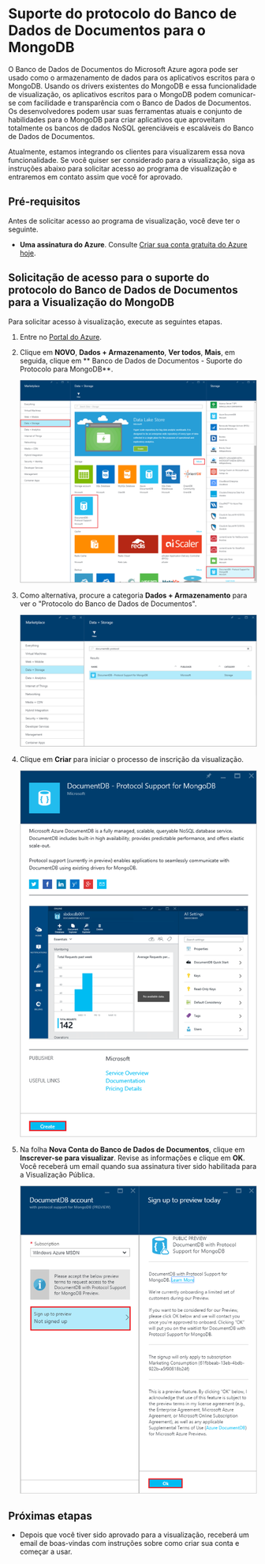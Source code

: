 <properties 
	pageTitle="Suporte do protocolo do Banco de Dados de Documentos para o MongoDB | Microsoft Azure" 
	description="Saiba mais sobre o suporte do protocolo do Banco de Dados de Documentos para o MongoDB, agora disponível para a visualização." 
	keywords="protocolo mongodb, mongodb, banco de dados mongo"
	services="documentdb" 
	authors="stephbaron" 
	manager="jhubbard" 
	editor="" 
	documentationCenter=""/>

<tags 
	ms.service="documentdb" 
	ms.workload="data-services" 
	ms.tgt_pltfrm="na" 
	ms.devlang="na" 
	ms.topic="article" 
	ms.date="03/31/2016" 
	ms.author="stbaro"/>

# Suporte do protocolo do Banco de Dados de Documentos para o MongoDB

O Banco de Dados de Documentos do Microsoft Azure agora pode ser usado como o armazenamento de dados para os aplicativos escritos para o MongoDB. Usando os drivers existentes do MongoDB e essa funcionalidade de visualização, os aplicativos escritos para o MongoDB podem comunicar-se com facilidade e transparência com o Banco de Dados de Documentos. Os desenvolvedores podem usar suas ferramentas atuais e conjunto de habilidades para o MongoDB para criar aplicativos que aproveitam totalmente os bancos de dados NoSQL gerenciáveis e escaláveis do Banco de Dados de Documentos.

Atualmente, estamos integrando os clientes para visualizarem essa nova funcionalidade. Se você quiser ser considerado para a visualização, siga as instruções abaixo para solicitar acesso ao programa de visualização e entraremos em contato assim que você for aprovado.

## Pré-requisitos

Antes de solicitar acesso ao programa de visualização, você deve ter o seguinte.

- **Uma assinatura do Azure**. Consulte [Criar sua conta gratuita do Azure hoje](https://azure.microsoft.com/free/).

## Solicitação de acesso para o suporte do protocolo do Banco de Dados de Documentos para a Visualização do MongoDB  

Para solicitar acesso à visualização, execute as seguintes etapas.

1. Entre no [Portal do Azure](https://portal.azure.com).
2. Clique em **NOVO**, **Dados + Armazenamento**, **Ver todos**, **Mais**, em seguida, clique em ** Banco de Dados de Documentos - Suporte do Protocolo para MongoDB**.

	![Captura de tela das folhas Marketplace e Dados + Armazenamento, destacando o Banco de Dados de Documentos - Suporte do Protocolo para o MongoDB, banco de dados Mongo](./media/documentdb-protocol-mongodb/marketplacegallery1.png)

3. Como alternativa, procure a categoria **Dados + Armazenamento** para ver o "Protocolo do Banco de Dados de Documentos".

	![Captura de tela das folhas de pesquisa Marketplace e Dados + Armazenamento, destacando o Banco de Dados de Documentos - Suporte do Protocolo para o MongoDB, banco de dados Mongo](./media/documentdb-protocol-mongodb/marketplacegallery2.png)

4. Clique em **Criar** para iniciar o processo de inscrição da visualização.

	![Banco de Dados de Documentos - Suporte do Protocolo para a folha MongoDB no portal do Azure](./media/documentdb-protocol-mongodb/marketplacegallery3.png)

5. Na folha **Nova Conta do Banco de Dados de Documentos**, clique em **Inscrever-se para visualizar**. Revise as informações e clique em **OK**. Você receberá um email quando sua assinatura tiver sido habilitada para a Visualização Pública.

	![Inscrição para visualizar a folha hoje para o Banco de Dados de Documentos - Suporte do Protocolo para o MongoDB no portal do Azure](./media/documentdb-protocol-mongodb/registerforpreview.png)


## Próximas etapas
- Depois que você tiver sido aprovado para a visualização, receberá um email de boas-vindas com instruções sobre como criar sua conta e começar a usar.

 

<!---HONumber=AcomDC_0413_2016-->